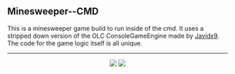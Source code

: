 ## Minesweeper--CMD

This is a minesweeper game build to run inside of the cmd. It uses a stripped down version of the OLC ConsoleGameEngine made by [Javidx9](https://github.com/OneLoneCoder/Javidx9/tree/master/ConsoleGameEngine). The code for the game logic itself is all unique. 
<hr>
<p align="center">
<img src="https://github.com/user-attachments/assets/577fcee7-9176-41cb-bc82-251b7614e5f7" />
<img src="https://github.com/user-attachments/assets/3b4e2924-dbfc-43c3-b3f1-2713ed9cab43" />
</p>
